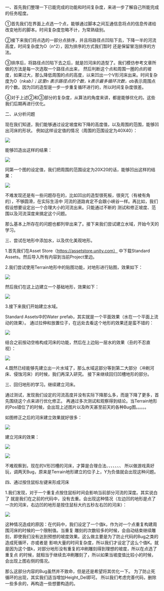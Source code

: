 
一、首先我们整理一下已能完成的功能和时间复杂度，来进一步了解自己所能完成的任务程度。

①首先我们在界面上点选一个点，能够通过脚本之间互通信息将点的信息传递给改变地形的脚本。时间复杂度忽略不计，为常熟级别。

②接下来我们将点选的一部分点排序，并且将路径点凹陷下去，下降一半的河流高度，时间复杂度为O（n^2），因为排序的方式我们暂时
还是保留冒泡排序的方法。

③排序后，将路径点凹陷下去之后，就是凹河床的造型了。我们模仿参考文章所做的方法是每一次选取一个路径点出来，
然后判断这个点和周围一圈的点的坡度，如果过大，那么降低周围的点的高度，以来凹出一个V形河床出来。时间复杂度为O（n*k*a*b）；这里n
表示路径点的个数，k表示最多循环次数，a*b表示周围点的个数。因为凹的造型是一步一步重复循环进行的，所以时间复杂度很差。

④对于上述②和③部分的复杂度，从算法的角度来讲，都是能够优化的。这些我们后期再进行优化。

二、从分析问题

现在我们知道，我们能够通过设定坡度和下降的高度值，以及周围的范围，能够凹出河床的形状。
例如这样设定值的情况（周围的范围设定为40X40）：

![](https://i.loli.net/2018/06/03/5b134bc89a12f.png)

能够凹造出这样的结果：

![](https://i.loli.net/2018/06/03/5b134bdcec540.png)

同第一个图的设定值，我们把周围的范围设定为20X20的话，能够凹出这样的结果：

![](https://i.loli.net/2018/06/03/5b134cabda3b7.png)

不难发现还是有一些问题存在的，比如凹出的造型很死板，很突兀（有棱有角的），不够圆滑，在实际生活中
河流的道路肯定不会跟小峡谷一样。再比如，我们假设想要设定出一个合理大小的河流出来。只能通过不断的
测试和修正坡度、范围以及河流深度来搞定这个问题。

那么基本上所存在的问题也都列举出来了。接下来我们尝试建立水域，开始今天的学习。

三、尝试在地形中添加水，以及优化美观地形。

1.首先我们在Asset Store（https://assetstore.unity.com）
中下载Standard Assets。然后导入所有内容到当前Project里边。

2.我们尝试使用Terrain地形中的贴图功能，对地形进行贴图，效果如下：

![](https://i.loli.net/2018/06/03/5b135b5255dc8.png)

然后我们在这上边建立一个基础地形，效果如下：

![](https://i.loli.net/2018/06/03/5b135e022f67e.png)

3.接下来我们开始建立水域。

Standard Assets中的Water prefab，其实就是一个平面效果（水在一个平面上流动的效果）。
通过拉伸和放置位子，在远处去看这个地形的效果还是蛮不错的：

![](https://i.loli.net/2018/06/03/5b1360684a79d.png)

结合之前按动空格构成河床的功能，然后在上边贴一层水的效果（丑的不忍直视）：

![](https://i.loli.net/2018/06/03/5b1362694291c.png)

4.既然已经能够先建立出一片水域了，那么水域这部分等到第二大部分（冲刷河床、侵蚀河床）的时候，我们再深入研究。
接下来继续回归凹槽地形的部分。

三、回归地形的学习。继续建立河床。

通过测试，发现我们设定的河流高度并没有实际下降那么多，而是下降了更多，首先围绕这个点来进行优化修正。
再通过多次测试和观察得到结论。当Terrain地形的Pos错位了的时候，会出现上述图片以及昨天甚至前天的各种Bug图。。。。。

如图修正之后的河床建立效果就好很多：

![](https://i.loli.net/2018/06/03/5b137b699a8a8.png)

建立河床的效果：

![](https://i.loli.net/2018/06/03/5b137c0a07049.png)

![](https://i.loli.net/2018/06/03/5b137cc181486.png)

不难观察到，现在的V形凹槽的河床，才算是合理合法、、、、、、、
所以做游戏真好玩，调两天Bug，原来是Terrain地形建立的位子上，Y为负值就会出现这种问题。

四、通过按住鼠标左键来形成河床

1.我们发现，对于一个重复点按住鼠标时间会影响当前部分河流的深度。其实说白了
就是我们在之前的代码中，没有去重。会出现这种情况（左边凹的地形是点了一次的河床，右边凹的地形是按住鼠标大约五秒左右凹的河床）：

![](https://i.loli.net/2018/06/03/5b137e8a70003.png)

这种情况造成的原因：在代码中，我们设定了一个值k，作为对一个点重复构建周围河床的时候的一个限制值。当重复
雕刻的次数较多的时候，会自动结束继续雕刻，即使我们没有达到预想的坡度效果。这么做主要是为了防止代码的Bug之类的造成死循环，亦或者是
影响大量的时间复杂度，所以我们才设定了这么个值K。就是因为这个值k，对部分地形没有重复的冲刷雕刻得到理想的坡度，所以在点选了重复点
的时候，就相当于继续去冲刷雕刻了，所以如果当坡度值比较小的时候，会出现上图右侧的情况。

那么这部分内容的Bug虽然并不致命，但是还是希望将其优化一下。
为了防止死循环的出现，其实我们适当增加Height_Del即可。
所以我们考虑完善代码，删除一些多余的，再构造一些想要构造的。











